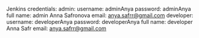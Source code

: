 Jenkins credentials:
admin: 
username: adminAnya
password: adminAnya
full name: admin Anna Safronova
email: anya.safrr@gmail.com
developer:
username: developerAnya
password: developerAnya
full name: developer Anna Safr
email: anya.safrr@gmail.com